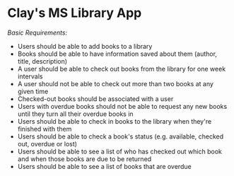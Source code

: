 Clay's MS Library App
=====================

*Basic Requirements:*

+ Users should be able to add books to a library
+ Books should be able to have information saved about them (author, title, description)
+ A user should be able to check out books from the library for one week intervals
+ A user should not be able to check out more than two books at any given time
+ Checked-out books should be associated with a user
+ Users with overdue books should not be able to request any new books until they turn all their overdue books in
+ Users should be able to check in books to the library when they're finished with them
+ Users should be able to check a book's status (e.g. available, checked out, overdue or lost)
+ Users should be able to see a list of who has checked out which book and when those books are due to be returned
+ Users should be able to see a list of books that are overdue